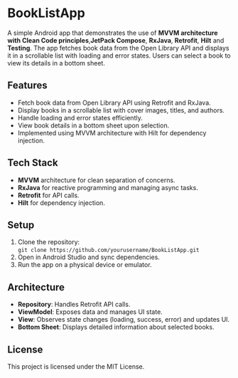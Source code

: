 # BookListApp

A simple Android app that demonstrates the use of **MVVM architecture with Clean Code principles**,**JetPack Compose**, **RxJava**, **Retrofit**, **Hilt** and **Testing**. The app fetches book data from the Open Library API and displays it in a scrollable list with loading and error states. Users can select a book to view its details in a bottom sheet.

## Features
- Fetch book data from Open Library API using Retrofit and RxJava.
- Display books in a scrollable list with cover images, titles, and authors.
- Handle loading and error states efficiently.
- View book details in a bottom sheet upon selection.
- Implemented using MVVM architecture with Hilt for dependency injection.

## Tech Stack
- **MVVM** architecture for clean separation of concerns.
- **RxJava** for reactive programming and managing async tasks.
- **Retrofit** for API calls.
- **Hilt** for dependency injection.

## Setup
1. Clone the repository:  
   `git clone https://github.com/yourusername/BookListApp.git`
2. Open in Android Studio and sync dependencies.
3. Run the app on a physical device or emulator.

## Architecture
- **Repository**: Handles Retrofit API calls.
- **ViewModel**: Exposes data and manages UI state.
- **View**: Observes state changes (loading, success, error) and updates UI.
- **Bottom Sheet**: Displays detailed information about selected books.

## License
This project is licensed under the MIT License.
